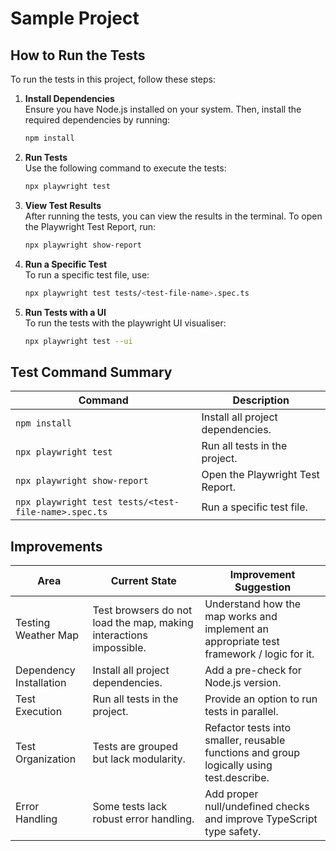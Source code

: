 # Sample Project

## How to Run the Tests

To run the tests in this project, follow these steps:

1. **Install Dependencies**  
    Ensure you have Node.js installed on your system. Then, install the required dependencies by running:
    ```bash
    npm install
    ```

2. **Run Tests**  
    Use the following command to execute the tests:
    ```bash
    npx playwright test
    ```

3. **View Test Results**  
    After running the tests, you can view the results in the terminal. To open the Playwright Test Report, run:
    ```bash
    npx playwright show-report
    ```

4. **Run a Specific Test**  
    To run a specific test file, use:
    ```bash
    npx playwright test tests/<test-file-name>.spec.ts
    ```

5. **Run Tests with a UI**  
    To run the tests with the playwright UI visualiser:
    ```bash
    npx playwright test --ui
    ```

## Test Command Summary

| Command                                              | Description                       |
| ---------------------------------------------------- | --------------------------------- |
| `npm install`                                        | Install all project dependencies. |
| `npx playwright test`                                | Run all tests in the project.     |
| `npx playwright show-report`                         | Open the Playwright Test Report.  |
| `npx playwright test tests/<test-file-name>.spec.ts` | Run a specific test file.         |

## Improvements

| Area                    | Current State                                                      | Improvement Suggestion                                                                   |
| ----------------------- | ------------------------------------------------------------------ | ---------------------------------------------------------------------------------------- |
| Testing Weather Map     | Test browsers do not load the map, making interactions impossible. | Understand how the map works and implement an appropriate test framework / logic for it. |
| Dependency Installation | Install all project dependencies.                                  | Add a pre-check for Node.js version.                                                     |
| Test Execution          | Run all tests in the project.                                      | Provide an option to run tests in parallel.                                              |
| Test Organization       | Tests are grouped but lack modularity.                             | Refactor tests into smaller, reusable functions and group logically using test.describe. |
| Error Handling          | Some tests lack robust error handling.                             | Add proper null/undefined checks and improve TypeScript type safety.                     |
